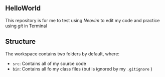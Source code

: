 ## HelloWorld

This repository is for me to test using *Neovim* to edit my code and practice using *git* in Terminal

## Structure

The workspace contains two folders by default, where:
- `src`: Contains all of my source code
- `bin`: Contains all fo my class files (but is ignored by my `.gitignore` )
